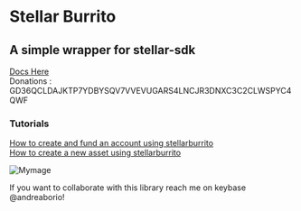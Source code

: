 # Stellar Burrito  
## A simple wrapper for stellar-sdk  
[Docs Here](https://www.winetrack.it/stellarburrito/)  
Donations : GD36QCLDAJKTP7YDBYSQV7VVEVUGARS4LNCJR3DNXC3C2CLWSPYC4QWF  
### Tutorials  

[How to create and fund an account using stellarburrito](https://medium.com/@andrea.borio/create-new-account-on-stellar-using-stellarburritojs-27a34d759a78)  
[How to create a new asset using stellarburrito](https://medium.com/@andrea.borio/create-new-asset-on-stellar-using-stellarburrito-96965ab7afb8)   


![Mymage](https://i.ibb.co/dDRV0Rm/logo.png)  



If you want to collaborate with this library reach me on keybase @andreaborio!




